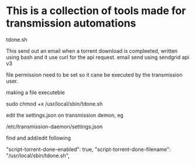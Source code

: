 # This is a collection of tools made for transmission automations

tdone.sh

This send out an email when a torrent download is compleeted, written using bash and it use curl for the api request.
email send using sendgrid api v3

file permission need to be set so it cane be executed by the transmission user. 

making a file executeble

  sudo chmod +x /usr/local/sbin/tdone.sh

edit the settings.json on transmission demon, eg 

  /etc/transmission-daemon/settings.json

find and add/edit following

  "script-torrent-done-enabled": true,
  "script-torrent-done-filename": "/usr/local/sbin/tdone.sh",

